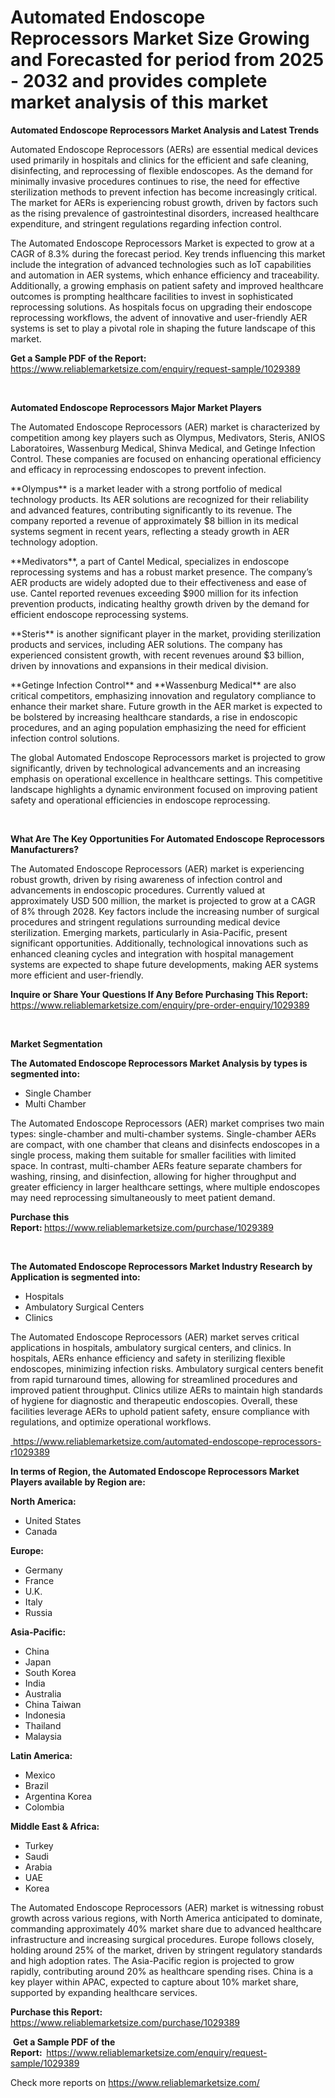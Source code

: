<p><h1>Automated Endoscope Reprocessors Market Size Growing and Forecasted for period from 2025 - 2032 and provides complete market analysis of this market</h1></p><p><strong>Automated Endoscope Reprocessors Market Analysis and Latest Trends</strong></p>
<p><p>Automated Endoscope Reprocessors (AERs) are essential medical devices used primarily in hospitals and clinics for the efficient and safe cleaning, disinfecting, and reprocessing of flexible endoscopes. As the demand for minimally invasive procedures continues to rise, the need for effective sterilization methods to prevent infection has become increasingly critical. The market for AERs is experiencing robust growth, driven by factors such as the rising prevalence of gastrointestinal disorders, increased healthcare expenditure, and stringent regulations regarding infection control.</p><p>The Automated Endoscope Reprocessors Market is expected to grow at a CAGR of 8.3% during the forecast period. Key trends influencing this market include the integration of advanced technologies such as IoT capabilities and automation in AER systems, which enhance efficiency and traceability. Additionally, a growing emphasis on patient safety and improved healthcare outcomes is prompting healthcare facilities to invest in sophisticated reprocessing solutions. As hospitals focus on upgrading their endoscope reprocessing workflows, the advent of innovative and user-friendly AER systems is set to play a pivotal role in shaping the future landscape of this market.</p></p>
<p><strong>Get a Sample PDF of the Report:&nbsp;</strong> <a href="https://www.reliablemarketsize.com/enquiry/request-sample/1029389?utm_campaign=2307&utm_medium=2&utm_source=Github&utm_content=ia&utm_term=21032025&utm_id=automated-endoscope-reprocessors">https://www.reliablemarketsize.com/enquiry/request-sample/1029389</a></p>
<p>&nbsp;</p>
<p><strong>Automated Endoscope Reprocessors Major Market Players</strong></p>
<p><p>The Automated Endoscope Reprocessors (AER) market is characterized by competition among key players such as Olympus, Medivators, Steris, ANIOS Laboratoires, Wassenburg Medical, Shinva Medical, and Getinge Infection Control. These companies are focused on enhancing operational efficiency and efficacy in reprocessing endoscopes to prevent infection.</p><p>**Olympus** is a market leader with a strong portfolio of medical technology products. Its AER solutions are recognized for their reliability and advanced features, contributing significantly to its revenue. The company reported a revenue of approximately $8 billion in its medical systems segment in recent years, reflecting a steady growth in AER technology adoption.</p><p>**Medivators**, a part of Cantel Medical, specializes in endoscope reprocessing systems and has a robust market presence. The company’s AER products are widely adopted due to their effectiveness and ease of use. Cantel reported revenues exceeding $900 million for its infection prevention products, indicating healthy growth driven by the demand for efficient endoscope reprocessing systems.</p><p>**Steris** is another significant player in the market, providing sterilization products and services, including AER solutions. The company has experienced consistent growth, with recent revenues around $3 billion, driven by innovations and expansions in their medical division.</p><p>**Getinge Infection Control** and **Wassenburg Medical** are also critical competitors, emphasizing innovation and regulatory compliance to enhance their market share. Future growth in the AER market is expected to be bolstered by increasing healthcare standards, a rise in endoscopic procedures, and an aging population emphasizing the need for efficient infection control solutions.</p><p>The global Automated Endoscope Reprocessors market is projected to grow significantly, driven by technological advancements and an increasing emphasis on operational excellence in healthcare settings. This competitive landscape highlights a dynamic environment focused on improving patient safety and operational efficiencies in endoscope reprocessing.</p></p>
<p>&nbsp;</p>
<p><strong>What Are The Key Opportunities For Automated Endoscope Reprocessors Manufacturers?</strong></p>
<p><p>The Automated Endoscope Reprocessors (AER) market is experiencing robust growth, driven by rising awareness of infection control and advancements in endoscopic procedures. Currently valued at approximately USD 500 million, the market is projected to grow at a CAGR of 8% through 2028. Key factors include the increasing number of surgical procedures and stringent regulations surrounding medical device sterilization. Emerging markets, particularly in Asia-Pacific, present significant opportunities. Additionally, technological innovations such as enhanced cleaning cycles and integration with hospital management systems are expected to shape future developments, making AER systems more efficient and user-friendly.</p></p>
<p><strong>Inquire or Share Your Questions If Any Before Purchasing This Report:</strong> <a href="https://www.reliablemarketsize.com/enquiry/pre-order-enquiry/1029389?utm_campaign=2307&utm_medium=2&utm_source=Github&utm_content=ia&utm_term=21032025&utm_id=automated-endoscope-reprocessors">https://www.reliablemarketsize.com/enquiry/pre-order-enquiry/1029389</a></p>
<p>&nbsp;</p>
<p><strong>Market Segmentation</strong></p>
<p><strong>The Automated Endoscope Reprocessors Market Analysis by types is segmented into:</strong></p>
<p><ul><li>Single Chamber</li><li>Multi Chamber</li></ul></p>
<p><p>The Automated Endoscope Reprocessors (AER) market comprises two main types: single-chamber and multi-chamber systems. Single-chamber AERs are compact, with one chamber that cleans and disinfects endoscopes in a single process, making them suitable for smaller facilities with limited space. In contrast, multi-chamber AERs feature separate chambers for washing, rinsing, and disinfection, allowing for higher throughput and greater efficiency in larger healthcare settings, where multiple endoscopes may need reprocessing simultaneously to meet patient demand.</p></p>
<p><strong>Purchase this Report:&nbsp;</strong><a href="https://www.reliablemarketsize.com/purchase/1029389?utm_campaign=2307&utm_medium=2&utm_source=Github&utm_content=ia&utm_term=21032025&utm_id=automated-endoscope-reprocessors">https://www.reliablemarketsize.com/purchase/1029389</a></p>
<p>&nbsp;</p>
<p><strong>The Automated Endoscope Reprocessors Market Industry Research by Application is segmented into:</strong></p>
<p><ul><li>Hospitals</li><li>Ambulatory Surgical Centers</li><li>Clinics</li></ul></p>
<p><p>The Automated Endoscope Reprocessors (AER) market serves critical applications in hospitals, ambulatory surgical centers, and clinics. In hospitals, AERs enhance efficiency and safety in sterilizing flexible endoscopes, minimizing infection risks. Ambulatory surgical centers benefit from rapid turnaround times, allowing for streamlined procedures and improved patient throughput. Clinics utilize AERs to maintain high standards of hygiene for diagnostic and therapeutic endoscopies. Overall, these facilities leverage AERs to uphold patient safety, ensure compliance with regulations, and optimize operational workflows.</p></p>
<p><a href="https://www.reliablemarketsize.com/automated-endoscope-reprocessors-r1029389?utm_campaign=2307&utm_medium=2&utm_source=Github&utm_content=ia&utm_term=21032025&utm_id=automated-endoscope-reprocessors">&nbsp;https://www.reliablemarketsize.com/automated-endoscope-reprocessors-r1029389</a></p>
<p><strong>In terms of Region, the Automated Endoscope Reprocessors Market Players available by Region are:</strong></p>
<p>
    <p> <strong> North America: </strong>
        <ul>
            <li>United States</li>
            <li>Canada</li>
        </ul>
        </p> 
    <p> <strong> Europe: </strong>
        <ul>
            <li>Germany</li>
            <li>France</li>
            <li>U.K.</li>
            <li>Italy</li>
            <li>Russia</li>
        </ul>
        </p> 
    <p> <strong> Asia-Pacific: </strong>
        <ul>
            <li>China</li>
            <li>Japan</li>
            <li>South Korea</li>
            <li>India</li>
            <li>Australia</li>
            <li>China Taiwan</li>
            <li>Indonesia</li>
            <li>Thailand</li>
            <li>Malaysia</li>
        </ul>
        </p> 
    <p> <strong> Latin America: </strong>
        <ul>
            <li>Mexico</li>
            <li>Brazil</li>
            <li>Argentina Korea</li>
            <li>Colombia</li>
        </ul>
        </p> 
    <p> <strong> Middle East & Africa: </strong>
        <ul>
            <li>Turkey</li>
            <li>Saudi</li>
            <li>Arabia</li>
            <li>UAE</li>
            <li>Korea</li>
        </ul>
    </p>
    </p>
<p><p>The Automated Endoscope Reprocessors (AER) market is witnessing robust growth across various regions, with North America anticipated to dominate, commanding approximately 40% market share due to advanced healthcare infrastructure and increasing surgical procedures. Europe follows closely, holding around 25% of the market, driven by stringent regulatory standards and high adoption rates. The Asia-Pacific region is projected to grow rapidly, contributing around 20% as healthcare spending rises. China is a key player within APAC, expected to capture about 10% market share, supported by expanding healthcare services.</p></p>
<p><strong>Purchase this Report: </strong><a href="https://www.reliablemarketsize.com/purchase/1029389?utm_campaign=2307&utm_medium=2&utm_source=Github&utm_content=ia&utm_term=21032025&utm_id=automated-endoscope-reprocessors">https://www.reliablemarketsize.com/purchase/1029389</a></p>
<p>&nbsp;<strong>Get a Sample PDF of the Report:&nbsp;&nbsp;</strong><a href="https://www.reliablemarketsize.com/enquiry/request-sample/1029389?utm_campaign=2307&utm_medium=2&utm_source=Github&utm_content=ia&utm_term=21032025&utm_id=automated-endoscope-reprocessors">https://www.reliablemarketsize.com/enquiry/request-sample/1029389</a></p>
<p><strong></strong></p>
<p>Check more reports on <a href="https://www.reliablemarketsize.com/?utm_campaign=2307&utm_medium=2&utm_source=Github&utm_content=ia&utm_term=21032025&utm_id=automated-endoscope-reprocessors">https://www.reliablemarketsize.com/</a></p>